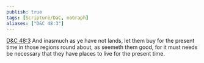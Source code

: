```yaml
---
publish: true
tags: [Scripture/DaC, noGraph]
aliases: ["D&C 48:3"]
---
```

[D&C 48:3](https://churchofjesuschrist.org/study/scriptures/dc-testament/dc/48?lang=eng&id=p3#p3) And inasmuch as ye have not lands, let them buy for the present time in those regions round about, as seemeth them good, for it must needs be necessary that they have places to live for the present time.
